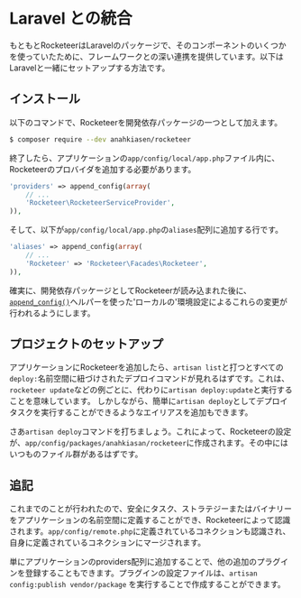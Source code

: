 # Laravel との統合

<!--original
# Laravel integration
-->

もともとRocketeerはLaravelのパッケージで、そのコンポーネントのいくつかを使っていたために、フレームワークとの深い連携を提供しています。以下はLaravelと一緒にセットアップする方法です。

<!--original
Because it was originally a Laravel package and uses some of its components, Rocketeer provides deep integration with the framework. Here is how to setup the package with it.
-->

## インストール

<!--original
## Installation
-->

以下のコマンドで、Rocketeerを開発依存パッケージの一つとして加えます。

<!--original
Start by adding Rocketeer as one of your dev-dependencies with the following command:
-->

```bash
$ composer require --dev anahkiasen/rocketeer
```

終了したら、アプリケーションの`app/config/local/app.php`ファイル内に、Rocketeerのプロバイダを追加する必要があります。

<!--original
Once this is done, you'll need to add Rocketeer's provider to your application's in `app/config/local/app.php` file:
-->

```php
'providers' => append_config(array(
	// ...
	'Rocketeer\RocketeerServiceProvider',
)),
```

そして、以下が`app/config/local/app.php`の`aliases`配列に追加する行です。

<!--original
Then, this line to the `aliases` array in your `app/config/local/app.php` file:
-->

```php
'aliases' => append_config(array(
	// ...
	'Rocketeer' => 'Rocketeer\Facades\Rocketeer',
)),
```

確実に、開発依存パッケージとしてRocketeerが読み込まれた後に、[`append_config()`][0]ヘルパーを使った'ローカルの'環境設定によるこれらの変更が行われるようにします。

<!--original
Ensuring that these changes are made in your 'local' environment configuration using the [`append_config()`][0] helper function since Rocketeer has been included as a dev-dependency.
-->
 
## プロジェクトのセットアップ

<!--original
## Setting up the project
-->

アプリケーションにRocketeerを追加したら、`artisan list`と打つとすべての`deploy:`名前空間に紐づけされたデプロイコマンドが見れるはずです。これは、`rocketeer update`などの例ごとに、代わりに`artisan deploy:update`と実行することを意味しています。
しかしながら、簡単に`artisan deploy`としてデプロイタスクを実行することができるようなエイリアスを追加もできます。

<!--original
Now that you added Rocketeer to the application, if you hit `artisan list` you should see all of the deployments commands bound to the `deploy:` namespace. That means instead of doing `rocketeer update` per example you will do `artisan deploy:update`.
There is however an alias added for convenience which allows you to do `artisan deploy` and run the Deploy task.
-->

さあ`artisan deploy`コマンドを打ちましょう。これによって、Rocketeerの設定が、`app/config/packages/anahkiasan/rocketeer`に作成されます。その中にはいつものファイル群があるはずです。

<!--original
Now hit the `artisan deploy:ignite` command. This will publish Rocketeer's configuration to `app/config/packages/anahkiasen/rocketeer`, in there you will find all the usual files.
-->

## 追記

<!--original
## Additions
-->

これまでのことが行われたので、安全にタスク、ストラテジーまたはバイナリーをアプリケーションの名前空間に定義することができ、Rocketeerによって認識されます。`app/config/remote.php`に定義されているコネクションも認識され、自身に定義されているコネクションにマージされます。

<!--original
Now that this is done you can safely define tasks, strategies or binaries in your application's namespace and they will be recognised by Rocketeer. It will also recognise connections defined in `app/config/remote.php` and merge them with any connection defined in its own configuration.
-->

単にアプリケーションのproviders配列に追加することで、他の追加のプラグインを登録することもできます。プラグインの設定ファイルは、`artisan config:publish vendor/package` を実行することで作成することができます。

<!--original
You can also register any additional plugin simply by adding its provider to the application's providers array. The plugin's configuration can also be publish by doing the usual `artisan config:publish vendor/package`
-->

[0]: http://laravel.com/docs/4.2/configuration#provider-configuration

<!--original
[0]: http://laravel.com/docs/4.2/configuration#provider-configuration
-->
